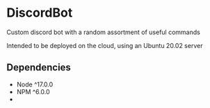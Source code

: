 # DiscordBot

Custom discord bot with a random assortment of useful commands

Intended to be deployed on the cloud, using an Ubuntu 20.02 server

## Dependencies
- Node ^17.0.0
- NPM ^6.0.0
- 
